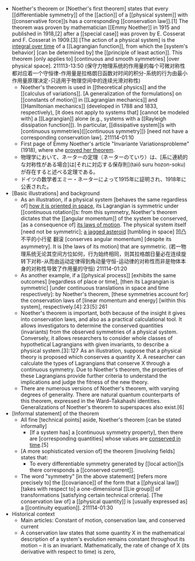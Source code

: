 - Noether's theorem or [Noether's first theorem] states that every [[differentiable symmetry]] of the [[action]] of a [[physical system]] with [[conservative force]]s has a corresponding [[conservation law]].[1] The theorem was proven by mathematician [[Emmy Noether]] in 1915 and published in 1918,[2] after a [[special case]] was proven by E. Cosserat and F. Cosserat in 1909.[3] [The action of a physical system] is the [integral over time](((AhT1VFxnA))) of a [[Lagrangian function]], from which the [system's behavior] [can be determined by] the [[principle of least action]]. This theorem [only applies to] [continuous and smooth symmetries] [over physical space].
211113-13:50
(保守力物理系统的作用量的每个可微对称性都对应着一个守恒律-作用量是拉格朗日函数对时间的积分-系统的行为由最小作用量原理决定-只适用于物理空间中的连续光滑对称性)
    - Noether's theorem is used in [[theoretical physics]] and the [[calculus of variations]]. [A generalization of the formulations] on [[constants of motion]] in [[Lagrangian mechanics]] and [[Hamiltonian mechanics]] (developed in 1788 and 1833, respectively), [it does not apply to systems that] [cannot be modeled with] a [[Lagrangian]] alone (e.g., systems with a [[Rayleigh dissipation function]]). In particular, [[dissipative system]]s with [continuous symmetries]([[continuous symmetry]]) [need not have a corresponding conservation law].
211114-01:10
    - First page of Emmy Noether's article "Invariante Variationsprobleme" (1918), where she [proved her theorem](https://en.wikipedia.org/wiki/File:Noether_theorem_1st_page.png).
    - 物理学において、ネーターの定理（ネーターのていり）は、[系に連続的な対称性がある場合]は[それに対応する保存則](taiō suru hozon-soku)が存在すると述べる定理である。
    - ドイツの数学者エミー・ネーターによって1915年に証明され、1918年に公表された。
- [Basic illustrations] and background
    - As an illustration, if a physical system [behaves the same regardless of] [how it is oriented in space](((QryUOD7g5))), its Lagrangian is symmetric under [[continuous rotation]]s: from this symmetry, Noether's theorem dictates that the [[angular momentum]] of the system be conserved, [as a consequence of] [its laws of motion](((Jid5U4nGy))). The physical system itself [need not be symmetric]; [a jagged asteroid]([[asteroid]]) [tumbling in space] 凹凸不平的小行星 翻滚 [conserves angular momentum] [despite its asymmetry]. It is [the laws of its motion] that are symmetric.
(若一物理系统无论其空间方位如何，行为始终相同，则其拉格朗日量必在连续旋转下对称-从而由运动定律得到角动量守恒-运动律的对称性而非是物体本身的对称性导致了作用量的守恒)
211114-01:20
    - As another example, if a [[physical process]] [exhibits the same outcomes] [regardless of place or time], [then its Lagrangian is symmetric] [under continuous translations in space and time respectively]: by Noether's theorem, [these symmetries account for] the conservation laws of [linear momentum and energy] [within this system], respectively.[4]: 23 [5]: 261  
    - Noether's theorem is important, both because of the insight it gives into conservation laws, and also as a practical calculational tool. It allows investigators to determine the conserved quantities (invariants) from the observed symmetries of a physical system. Conversely, it allows researchers to consider whole classes of hypothetical Lagrangians with given invariants, to describe a physical system.[3]: 127  As an illustration, suppose that a physical theory is proposed which conserves a quantity X. A researcher can calculate the types of Lagrangians that conserve X through a continuous symmetry. Due to Noether's theorem, the properties of these Lagrangians provide further criteria to understand the implications and judge the fitness of the new theory.
    - There are numerous versions of Noether's theorem, with varying degrees of generality. There are natural quantum counterparts of this theorem, expressed in the Ward–Takahashi identities. Generalizations of Noether's theorem to superspaces also exist.[6]
- [Informal statement] of the theorem
    - All fine [technical points] aside, Noether's theorem [can be stated informally]
        - [If a system has] a [continuous symmetry property], then there are [corresponding quantities] whose values are [conserved in time](((JqJ_IXFjl))).[5]
    - [A more sophisticated version of] the theorem [involving fields] states that:
        - To every differentiable symmetry generated by [[local action]]s there corresponds a [[conserved current]].
    - The word "symmetry" [in the above statement] [refers more precisely to] the [[covariance]] of the form that a [[physical law]] [takes with respect to] a one-dimensional [[Lie group]] of transformations [satisfying certain technical criteria]. [The conservation law of] a [[physical quantity]] is [usually expressed as] a [[continuity equation]].
211114-01:30
- Historical context
    - Main articles: Constant of motion, conservation law, and conserved current
    - A conservation law states that some quantity X in the mathematical description of a system's evolution remains constant throughout its motion – it is an invariant. Mathematically, the rate of change of X (its derivative with respect to time) is zero,
